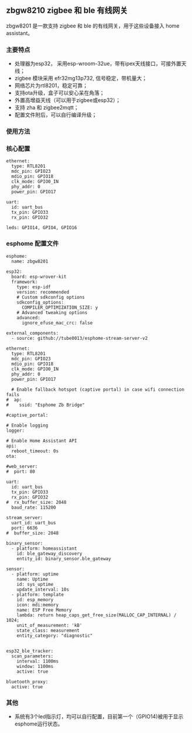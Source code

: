 ## zbgw8210 zigbee 和 ble 有线网关

zbgw8201 是一款支持 zigbee 和 ble 的有线网关，用于这些设备接入 home assistant。


### 主要特点

- 处理器为esp32， 采用esp-wroom-32ue，带有ipex天线接口，可接外置天线；
- zigbee 模块采用 efr32mg13p732, 信号稳定，带机量大；
- 网络芯片为rtl8201，稳定可靠；
- 支持ota升级，盒子可以安心呆在角落；
- 外置高增益天线（可以用于zigbee或esp32）；
- 支持 zha 和 zigbee2mqtt；
- 配置文件附后，可以自行编译升级；

### 使用方法

### 核心配置
```
ethernet:
  type: RTL8201
  mdc_pin: GPIO23
  mdio_pin: GPIO18
  clk_mode: GPIO0_IN
  phy_addr: 0
  power_pin: GPIO17

uart:
  id: uart_bus
  tx_pin: GPIO33
  rx_pin: GPIO32

leds: GPIO14, GPIO4, GPIO16
```
### esphome 配置文件
```
esphome:
  name: zbgw8201

esp32:
  board: esp-wrover-kit
  framework:
    type: esp-idf
    version: recommended
    # Custom sdkconfig options
    sdkconfig_options:
      COMPILER_OPTIMIZATION_SIZE: y
    # Advanced tweaking options
    advanced:
      ignore_efuse_mac_crc: false

external_components:
  - source: github://tube0013/esphome-stream-server-v2

ethernet:
  type: RTL8201
  mdc_pin: GPIO23
  mdio_pin: GPIO18
  clk_mode: GPIO0_IN
  phy_addr: 0
  power_pin: GPIO17

  # Enable fallback hotspot (captive portal) in case wifi connection fails
#  ap:
#    ssid: "Esphome Zb Bridge"

#captive_portal:

# Enable logging
logger:

# Enable Home Assistant API
api:
  reboot_timeout: 0s
ota:

#web_server:
#  port: 80

uart:
  id: uart_bus
  tx_pin: GPIO33
  rx_pin: GPIO32
#  rx_buffer_size: 2048
  baud_rate: 115200

stream_server:
  uart_id: uart_bus
  port: 6636
#  buffer_size: 2048

binary_sensor:
  - platform: homeassistant
    id: ble_gateway_discovery
    entity_id: binary_sensor.ble_gateway

sensor:
  - platform: uptime
    name: Uptime
    id: sys_uptime
    update_interval: 10s
  - platform: template
    id: esp_memory
    icon: mdi:memory
    name: ESP Free Memory
    lambda: return heap_caps_get_free_size(MALLOC_CAP_INTERNAL) / 1024;
    unit_of_measurement: 'kB'
    state_class: measurement
    entity_category: "diagnostic"


esp32_ble_tracker:
  scan_parameters:
    interval: 1100ms
    window: 1100ms
    active: true

bluetooth_proxy:
  active: true
```
### 其他
- 系统有3个led指示灯，均可以自行配置，目前第一个（GPIO14)被用于显示esphome运行状态。